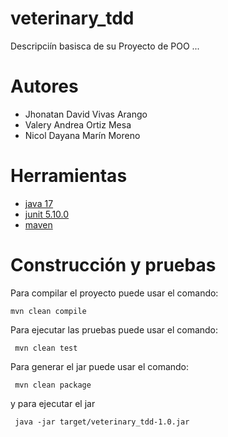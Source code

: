 # veterinary_tdd

Descripciín basisca de su Proyecto de POO ...

# Autores

- Jhonatan David Vivas Arango
- Valery Andrea Ortiz Mesa
- Nicol Dayana Marín Moreno

# Herramientas

- [java 17](https://adoptium.net/es)
- [junit 5.10.0](https://mvnrepository.com/artifact/org.junit.jupiter/junit-jupiter-api/5.10.0)
- [maven](https://maven.apache.org)


# Construcción y pruebas

Para compilar el proyecto puede usar el comando:

```shell
mvn clean compile
```

Para ejecutar las pruebas puede usar el comando: 

```shell
 mvn clean test
```

Para generar el jar puede usar el comando: 

```shell
 mvn clean package
```

y para ejecutar el jar

```shell
 java -jar target/veterinary_tdd-1.0.jar
```
